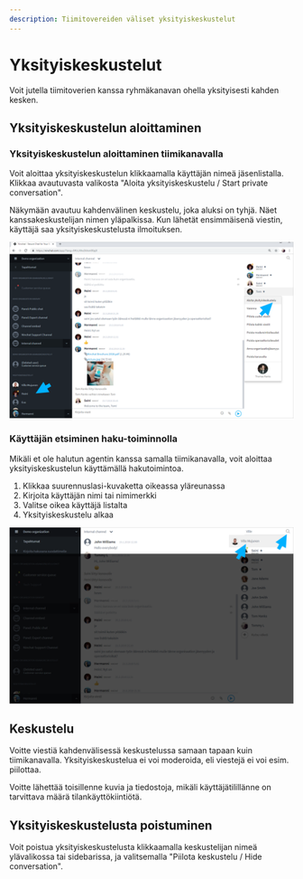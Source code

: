 ```yaml
---
description: Tiimitovereiden väliset yksityiskeskustelut
---
```


# Yksityiskeskustelut

Voit jutella tiimitoverien kanssa ryhmäkanavan ohella yksityisesti kahden kesken.

## Yksityiskeskustelun aloittaminen

### Yksityiskeskustelun aloittaminen tiimikanavalla

Voit aloittaa yksityiskeskustelun klikkaamalla käyttäjän nimeä jäsenlistalla. Klikkaa avautuvasta valikosta "Aloita yksityiskeskustelu / Start private conversation".

Näkymään avautuu kahdenvälinen keskustelu, joka aluksi on tyhjä. Näet kanssakeskustelijan nimen yläpalkissa. Kun lähetät ensimmäisenä viestin, käyttäjä saa yksityiskeskustelusta ilmoituksen.

![Yksityiskeskustelun aloittaminen kanavan jäsenlistalta](<../.gitbook/assets/team-start-private (1).png>)

### Käyttäjän etsiminen haku-toiminnolla

Mikäli et ole halutun agentin kanssa samalla tiimikanavalla, voit aloittaa yksityiskeskustelun käyttämällä hakutoimintoa.

1. Klikkaa suurennuslasi-kuvaketta oikeassa yläreunassa
2. Kirjoita käyttäjän nimi tai nimimerkki
3. Valitse oikea käyttäjä listalta
4. Yksityiskeskustelu alkaa

![Käyttäjän etsiminen hakutoiminnolla](../.gitbook/assets/search.png)

## Keskustelu

Voitte viestiä kahdenvälisessä keskustelussa samaan tapaan kuin tiimikanavalla. Yksityiskeskustelua ei voi moderoida, eli viestejä ei voi esim. piilottaa.

Voitte lähettää toisillenne kuvia ja tiedostoja, mikäli käyttäjätilillänne on tarvittava määrä tilankäyttökiintiötä.

## Yksityiskeskustelusta poistuminen

Voit poistua yksityiskeskustelusta klikkaamalla keskustelijan nimeä ylävalikossa tai sidebarissa, ja valitsemalla "Piilota keskustelu / Hide conversation". 
